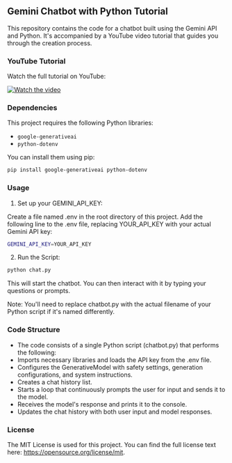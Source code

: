 ## Gemini Chatbot with Python Tutorial  

This repository contains the code for a chatbot built using the Gemini API and Python. It's accompanied by a YouTube video tutorial that guides you through the creation process.

### YouTube Tutorial

Watch the full tutorial on YouTube:

[![Watch the video](https://img.youtube.com/vi/CaxPa1FuHx4/0.jpg)](https://www.youtube.com/watch?v=CaxPa1FuHx4)


### Dependencies

This project requires the following Python libraries:

* `google-generativeai`
* `python-dotenv`

You can install them using pip:

```bash
pip install google-generativeai python-dotenv
```

### Usage

1. Set up your GEMINI_API_KEY:

Create a file named .env in the root directory of this project.
Add the following line to the .env file, replacing YOUR_API_KEY with your actual Gemini API key:

```bash
GEMINI_API_KEY=YOUR_API_KEY
```

2.  Run the Script:

```bash
python chat.py
```

This will start the chatbot. You can then interact with it by typing your questions or prompts.

Note: You'll need to replace chatbot.py with the actual filename of your Python script if it's named differently.

### Code Structure

 - The code consists of a single Python script (chatbot.py) that performs the following:
 - Imports necessary libraries and loads the API key from the .env file.
 - Configures the GenerativeModel with safety settings, generation configurations, and system instructions.
 - Creates a chat history list.
 - Starts a loop that continuously prompts the user for input and sends it to the model.
 - Receives the model's response and prints it to the console.
 - Updates the chat history with both user input and model responses.

### License
The MIT License is used for this project. You can find the full license text here: https://opensource.org/license/mit.



